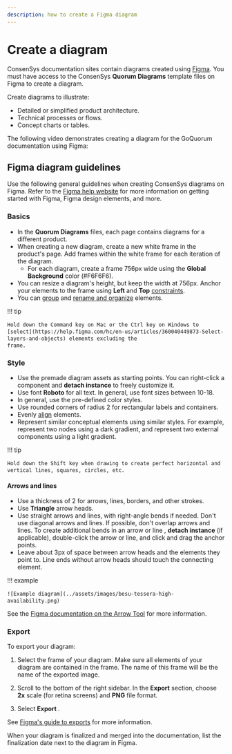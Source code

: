 ```yaml
---
description: how to create a Figma diagram
---
```


# Create a diagram

ConsenSys documentation sites contain diagrams created using [Figma](https://figma.com/).
You must have access to the ConsenSys **Quorum Diagrams** template files on Figma to create a diagram.

Create diagrams to illustrate:

- Detailed or simplified product architecture.
- Technical processes or flows.
- Concept charts or tables.

The following video demonstrates creating a diagram for the GoQuorum documentation using Figma:

## Figma diagram guidelines

Use the following general guidelines when creating ConsenSys diagrams on Figma.
Refer to the [Figma help website](https://help.figma.com/hc/en-us) for more information on getting started with Figma,
Figma design elements, and more.

### Basics

- In the **Quorum Diagrams** files, each page contains diagrams for a different product.
- When creating a new diagram, create a new white frame in the product's page.
  Add frames within the white frame for each iteration of the diagram.
    - For each diagram, create a frame 756px wide using the **Global Background** color (#F6F6F6).
- You can resize a diagram's height, but keep the width at 756px.
  Anchor your elements to the frame using **Left** and **Top**
  [constraints](https://help.figma.com/hc/en-us/articles/360039957734-Apply-constraints-to-define-how-layers-resize).
- You can [group](https://help.figma.com/hc/en-us/articles/360039832054-Frames-and-Groups) and
  [rename and organize](https://help.figma.com/hc/en-us/articles/360038663994-Name-and-organize-components) elements.

!!! tip

    Hold down the Command key on Mac or the Ctrl key on Windows to
    [select](https://help.figma.com/hc/en-us/articles/360040449873-Select-layers-and-objects) elements excluding the
    frame.

### Style

- Use the premade diagram assets as starting points.
  You can right-click a component and **detach instance** to freely customize it.
- Use font **Roboto** for all text.
  In general, use font sizes between 10-18.
- In general, use the pre-defined color styles.
- Use rounded corners of radius 2 for rectangular labels and containers.
- Evenly [align](https://help.figma.com/hc/en-us/articles/360039956914-Adjust-alignment-rotation-and-position) elements.
- Represent similar conceptual elements using similar styles.
  For example, represent two nodes using a dark gradient, and represent two external components using a light gradient.

!!! tip

    Hold down the Shift key when drawing to create perfect horizontal and vertical lines, squares, circles, etc.

#### Arrows and lines

- Use a thickness of 2 for arrows, lines, borders, and other strokes.
- Use **Triangle** arrow heads.
- Use straight arrows and lines, with right-angle bends if needed.
  Don't use diagonal arrows and lines.
  If possible, don't overlap arrows and lines.
  To create additional bends in an arrow or line , **detach instance** (if applicable), double-click the arrow or line,
  and click and drag the anchor points.
- Leave about 3px of space between arrow heads and the elements they point to.
  Line ends without arrow heads should touch the connecting element.

!!! example

    ![Example diagram](../assets/images/besu-tessera-high-availability.png)

See the
[Figma documentation on the Arrow Tool](https://help.figma.com/hc/en-us/articles/360040450133-Using-Shape-Tools#h_677f8eba-73c4-4987-a64b-c0226aaec392)
for more information.

### Export

To export your diagram:

1. Select the frame of your diagram.
    Make sure all elements of your diagram are contained in the frame.
    The name of this frame will be the name of the exported image.

1. Scroll to the bottom of the right sidebar.
    In the **Export** section, choose **2x** scale (for retina screens) and **PNG** file format.

1. Select **Export <file name>**.

See [Figma's guide to exports](https://help.figma.com/hc/en-us/articles/360040028114-Guide-to-exports-in-Figma) for more
information.

When your diagram is finalized and merged into the documentation, list the finalization date next to the diagram in Figma.
